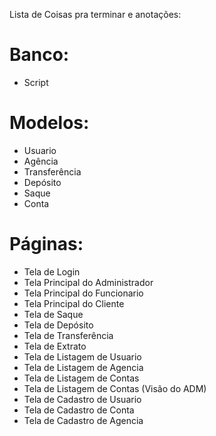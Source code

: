 Lista de Coisas pra terminar e anotações:


<h1>Banco: </h1>
<ul>
	<li>Script</li>
</ul>

<h1>Modelos:</h1>
<ul>
	<li>Usuario</li>
	<li>Agência</li>
	<li>Transferência</li>
	<li>Depósito</li>
	<li>Saque</li>
	<li>Conta</li>
</ul>

<h1>Páginas:</h1>
<ul>
	<li>Tela de Login</li>
	<li>Tela Principal do Administrador</li>
	<li>Tela Principal do Funcionario</li>
	<li>Tela Principal do Cliente</li>
	<li>Tela de Saque</li>
	<li>Tela de Depósito</li>
	<li>Tela de Transferência</li>
	<li>Tela de Extrato</li>
	<li>Tela de Listagem de Usuario</li>
	<li>Tela de Listagem de Agencia</li>
	<li>Tela de Listagem de Contas</li>
	<li>Tela de Listagem de Contas (Visão do ADM)</li>
	<li>Tela de Cadastro de Usuario</li>
	<li>Tela de Cadastro de Conta</li>
	<li>Tela de Cadastro de Agencia</li>

</ul>
